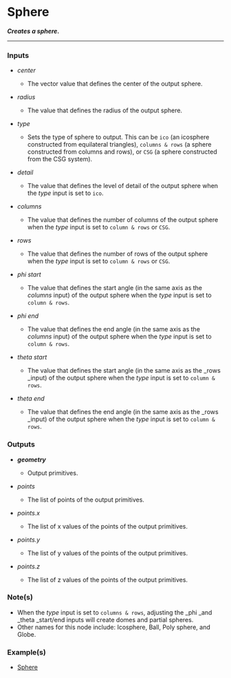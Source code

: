 # Sphere

**_Creates a sphere._**

---


### Inputs

* _center_

  * The vector value that defines the center of the output sphere.

* _radius_

  * The value that defines the radius of the output sphere.

* _type_

  * Sets the type of sphere to output. This can be `ico` (an icosphere constructed from equilateral triangles), `columns & rows` (a sphere constructed from columns and rows), or `CSG` (a sphere constructed from the CSG system).

* _detail_

  * The value that defines the level of detail of the output sphere when the _type_ input is set to `ico`.

* _columns_

  * The value that defines the number of columns of the output sphere when the _type_ input is set to `column & rows` or `CSG`.

* _rows_

  * The value that defines the number of rows of the output sphere when the _type_ input is set to `column & rows` or `CSG`.

* _phi start_

  * The value that defines the start angle (in the same axis as the _columns_ input) of the output sphere when the _type_ input is set to `column & rows`.

* _phi end_

  * The value that defines the end angle (in the same axis as the _columns_ input) of the output sphere when the _type_ input is set to `column & rows`.

* _theta start_

  * The value that defines the start angle (in the same axis as the _rows _input) of the output sphere when the _type_ input is set to `column & rows`.

* _theta end_

  * The value that defines the end angle (in the same axis as the _rows _input) of the output sphere when the _type_ input is set to `column & rows`.


### Outputs

* **_geometry_**

  * Output primitives.

* _points_

  * The list of points of the output primitives.

* _points.x_

  * The list of x values of the points of the output primitives.

* _points.y_

  * The list of y values of the points of the output primitives.

* _points.z_

  * The list of z values of the points of the output primitives.


### Note(s)



* When the _type_ input is set to `columns & rows`, adjusting the _phi _and _theta _start/end inputs will create domes and partial spheres.
* Other names for this node include: Icosphere, Ball, Poly sphere, and Globe.


### Example(s)



* <a href="https://creator.trimble.com/graph?assetURI=whp:4958d06e-7d71-4881-893a-6c7ae2efd16e&version=latest" target="_blank">Sphere</a>
